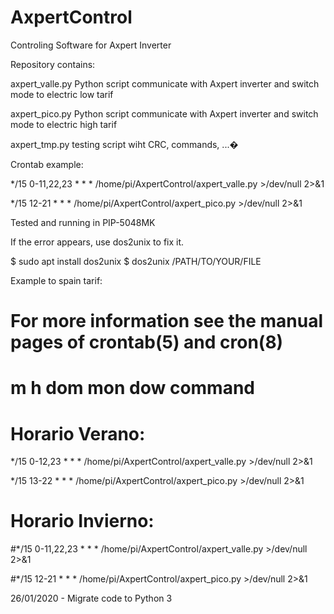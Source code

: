 # AxpertControl
Controling Software for Axpert Inverter

Repository contains:

axpert_valle.py
Python script communicate with Axpert inverter and switch mode to electric low tarif

axpert_pico.py
Python script communicate with Axpert inverter and switch mode to electric high tarif

axpert_tmp.py
testing script wiht CRC, commands, ...�

Crontab example:

*/15 0-11,22,23 * * * /home/pi/AxpertControl/axpert_valle.py >/dev/null 2>&1

*/15 12-21 * * * /home/pi/AxpertControl/axpert_pico.py >/dev/null 2>&1

Tested and running in PIP-5048MK 

If the error appears, use dos2unix to fix it.

 $ sudo apt install dos2unix
 $ dos2unix /PATH/TO/YOUR/FILE

Example to spain tarif:

# For more information see the manual pages of crontab(5) and cron(8)
#
# m h  dom mon dow   command

# Horario Verano:

*/15 0-12,23 * * * /home/pi/AxpertControl/axpert_valle.py >/dev/null 2>&1

*/15 13-22 * * * /home/pi/AxpertControl/axpert_pico.py >/dev/null 2>&1

# Horario Invierno:

#*/15 0-11,22,23 * * * /home/pi/AxpertControl/axpert_valle.py >/dev/null 2>&1

#*/15 12-21 * * * /home/pi/AxpertControl/axpert_pico.py >/dev/null 2>&1


26/01/2020 - Migrate code to Python 3
